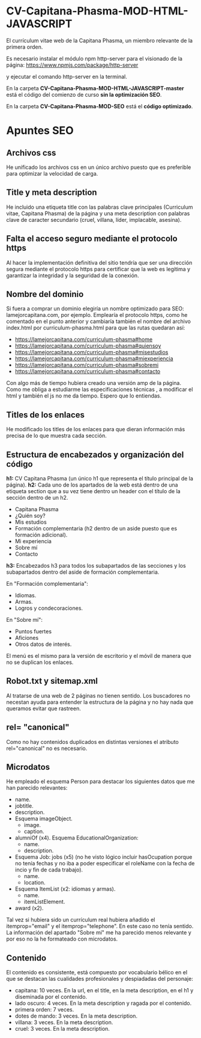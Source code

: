 # CV-Capitana-Phasma-MOD-HTML-JAVASCRIPT

El currículum vitae web de la Capitana Phasma, un miembro relevante de la primera orden.

Es necesario instalar el módulo npm http-server para el visionado de la página:
https://www.npmjs.com/package/http-server

y ejecutar el comando http-server en la terminal.

En la carpeta **CV-Capitana-Phasma-MOD-HTML-JAVASCRIPT-master** está el código del comienzo de curso **sin la optimización SEO**.

En la carpeta **CV-Capitana-Phasma-MOD-SEO** está el **código optimizado**.

# Apuntes SEO

## Archivos css

He unificado los archivos css en un único archivo puesto que es preferible para optimizar la velocidad de carga.

## Title y meta description

He incluido una etiqueta title con las palabras clave principales (Curriculum vitae, Capitana Phasma) de la página y una meta description con palabras clave de caracter secundario (cruel, villana, líder, implacable, asesina).

## Falta el acceso seguro mediante el protocolo https

Al hacer la implementación definitiva del sitio tendría que ser una dirección segura mediante el protocolo https para certificar que la web es legitima y garantizar la integridad y la seguridad de la conexión.

## Nombre del dominio

Si fuera a comprar un dominio elegiría un nombre optimizado para SEO: lamejorcapitana.com, por ejemplo. Emplearía el protocolo https, como he comentado en el punto anterior y cambiaría también el nombre del archivo index.html por curriculum-phasma.html para que las rutas quedaran así:
- https://lamejorcapitana.com/curriculum-phasma#home
- https://lamejorcapitana.com/curriculum-phasma#quiensoy
- https://lamejorcapitana.com/curriculum-phasma#misestudios
- https://lamejorcapitana.com/curriculum-phasma#miexperiencia
- https://lamejorcapitana.com/curriculum-phasma#sobremi
- https://lamejorcapitana.com/curriculum-phasma#contacto

Con algo más de tiempo hubiera creado una versión amp de la página. Como me obliga a estudiarme las especificaciones técnicas , a modificar el html y también el js no me da tiempo. Espero que lo entiendas.

## Titles de los enlaces

He modificado los titles de los enlaces para que dieran información más precisa de lo que muestra cada sección.

## Estructura de encabezados y organización del código

**h1:** CV Capitana Phasma (un único h1 que representa el título principal de la página).
**h2:** Cada uno de los apartados de la web está dentro de una etiqueta section que a su vez tiene dentro un header con el título de la sección dentro de un h2.
- Capitana Phasma
- ¿Quién soy?
- Mis estudios
- Formación complementaria (h2 dentro de un aside puesto que es formación adicional).
- Mi experiencia
- Sobre mí
- Contacto

**h3:** Encabezados h3 para todos los subapartados de las secciones y los subapartados dentro del aside de formación complementaria.

En "Formación complementaria":
- Idiomas.
- Armas.
- Logros y condecoraciones.

En "Sobre mí":
- Puntos fuertes
- Aficiones
- Otros datos de interés.

El menú es el mismo para la versión de escritorio y el móvil de manera que no se duplican los enlaces.

## Robot.txt y sitemap.xml

Al tratarse de una web de 2 páginas no tienen sentido. Los buscadores no necestan ayuda para entender la estructura de la página y no hay nada que queramos evitar que rastreen.

## rel= "canonical"

Como no hay contenidos duplicados en distintas versiones el atributo rel="canonical" no es necesario.


## Microdatos

He empleado el esquema Person para destacar los siguientes datos que me han parecido relevantes:
- name.
- jobtitle.
- description.
- Esquema imageObject.
  - image.
  - caption.
- alumniOf (x4). Esquema EducationalOrganization:
  - name.
  - description.
- Esquema Job: jobs (x5) (no he visto lógico incluir hasOcupation porque no tenía fechas y no iba a poder especificar el roleName con la fecha de incio y fin de cada trabajo).
  - name.
  - location.
- Esquema ItemList (x2: idiomas y armas).
  - name.
  - itemListElement.
- award (x2).

Tal vez si hubiera sido un currículum real hubiera añadido el itemprop="email" y el itemprop="telephone". En este caso no tenía sentido.
La información del apartado "Sobre mí" me ha parecido menos relevante y por eso no la he formateado con microdatos.

## Contenido

El contenido es consistente, está compuesto por vocabulario bélico en el que se destacan las cualidades profesionales y despiadadas del personaje:
- capitana: 10 veces. En la url, en el title, en la meta description, en el h1 y diseminada por el contenido.
- lado oscuro: 4 veces. En la meta description y ragada por el contenido.
- primera orden: 7 veces. 
- dotes de mando: 3 veces. En la meta description.
- villana: 3 veces. En la meta description.
- cruel: 3 veces.  En la meta description.